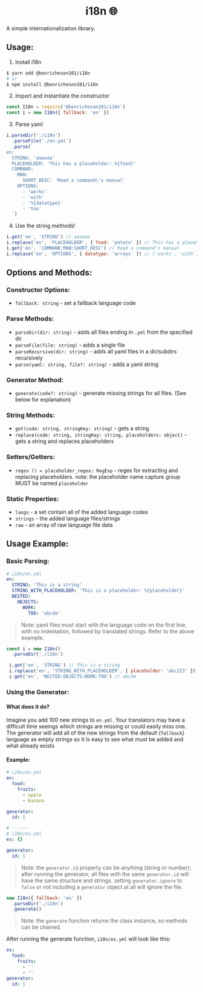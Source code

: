 <h1 align="center">i18n 🌐</h1>
A simple internationalization library.

## Usage:
1. Install i18n
```bash
$ yarn add @benricheson101/i18n
# or
$ npm install @benricheson101/i18n
```
2. Import and instantiate the constructor
```js
const I18n = require('@benricheson101/i18n')
const i = new I18n({ fallback: 'en' })
```
3. Parse yaml
```js
i.parseDir('./i18n')
  .parseFile('./en.yml')
  .parse(`
en:
  STRING: 'aaaaaa'
  PLACEHOLDER: 'This has a placeholder: %{food}'
  COMMAND:
    MAN:
      SHORT_DESC: 'Read a command\'s manual'
    OPTIONS:
      - 'works'
      - 'with'
      - '%{datatype}'
      - 'too'
  `)
```
4. Use the string methods!
```js
i.get('en', 'STRING') // aaaaaa
i.replace('en', 'PLACEHOLDER', { food: 'potato' }) // This has a placeholder: potato
i.get('en', 'COMMAND:MAN:SHORT_DESC') // Read a command's manual
i.replace('en', 'OPTIONS', { datatype: 'arrays' }) // ['works', 'with', 'arrays', 'too']
```

## Options and Methods:
### Constructor Options:
- `fallback: string` - set a fallback language code

### Parse Methods:
- `parseDir(dir: string)` - adds all files ending in `.yml` from the specified dir
- `parseFile(file: string)` - adds a single file
- `parseRecursive(dir: string)` - adds all yaml files in a dir/subdirs recursively
- `parse(yaml: string, file?: string)` - adds a yaml string

### Generator Method:
- `generate(code?: string)` - generate missing strings for all files. (See below for explanation)

### String Methods:
- `get(code: string, stringKey: string)` - gets a string
- `replace(code: string, stringKey: string, placeholders: object)` - gets a string and replaces placeholders

### Setters/Getters:
- `regex () = placeholder_regex: RegExp` - regex for extracting and replacing placeholders. note: the placeholder name capture group MUST be named `placeholder`

### Static Properties:
- `langs` - a set contain all of the added language codes
- `strings` - the added language files/strings
- `raw` - an array of raw language file data

## Usage Example:
### Basic Parsing:
```yaml
# i18n/en.yml
en:
  STRING: 'This is a string'
  STRING_WITH_PLACEHOLDER: 'This is a placeholder: %{placeholder}'
  NESTED:
    OBJECTS:
      WORK:
        TOO: 'abcde'
```
> Note: yaml files must start with the language code on the first line, with no indentation, followed by translated strings. Refer to the above example.
```js
const i = new I18n()
  .parseDir('./i18n')

 i.get('en', 'STRING') // This is a string
 i.replace('en', 'STRING_WITH_PLACEHOLDER', { placeholder: 'abc123' }) // This is a placeholder: abc123
 i.get('en', 'NESTED:OBJECTS:WORK:TOO') // abcde
```

### Using the Generator:
#### What does it do?
Imagine you add 100 new strings to `en.yml`. Your translators may have a difficult time seeings which strings are missing or could easily miss one. The generator will add all of the new strings from the default (`fallback`) language as empty strings so it is easy to see what must be added and what already exists
#### Example:
```yaml
# i18n/en.yml
en:
  food:
    fruits:
      - apple
      - banana

generator:
  id: 1

# ------
# i18n/es.yml
es: {}

generator:
  id: 1
```
> Note: the `generator.id` property can be anything (string or number); after running the generator, all files with the same `generator.id` will have the same structure and strings. setting `generator.ignore` to `false` or not including a `generator` object at all will ignore the file.

```js
new I18n({ fallback: 'en' })
  .parseDir('./i18n')
  .generate()
```
> Note: the `generate` function returns the class instance, so methods can be chained.

After running the generate function, `i18n/es.yml` will look like this:
```yaml
es:
  food:
    fruits:
      - ''
      - ''
generator:
  id: 1
```
